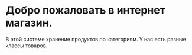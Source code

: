 # Добро пожаловать в интернет магазин.
В этой системе хранение продуктов по категориям.
У нас есть разные классы товаров.
